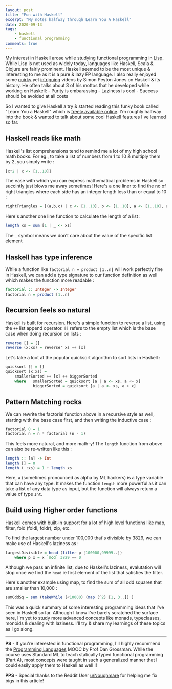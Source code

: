 ```yaml
---
layout: post
title: "Fun with Haskell"
excerpt: "My notes halfway through Learn You A Haskell"
date: 2020-09-13
tags:
    - haskell
    - functional programming
comments: true
---
```



My interest in Haskell arose while studying functional programming in [Lisp](https://pritesh-shrivastava.github.io/blog/2020/08/30/sicp-so-far). While Lisp is not used as widely today, languages like Haskell, Scala & Clojure are fairly prominent. Haskell seemed to be the most unique & interesting to me as it is a pure & lazy FP language. I also really enjoyed some [quirky](https://youtu.be/SqWDAo1Jnyc) yet [intriguing](https://www.youtube.com/watch?v=re96UgMk6GQ) videos by Simon Peyton Jones on Haskell & its history. He often talks about 3 of his mottos that he developed while working on Haskell:
    - Purity is embarassing
    - Laziness is cool
    - Success should be avoided at all costs


So I wanted to give Haskell a try & started reading this funky book called "Learn You a Haskell" which is [freely available online](http://learnyouahaskell.com/). I'm roughly halfway into the book & wanted to talk about some cool Haskell features I've learned so far.

## Haskell reads like math

Haskell's list comprehensions tend to remind me a lot of my high school math books. For eg., to take a list of numbers from 1 to 10 & multiply them by 2, you simply write :  
```haskell
[x*2 | x <- [1..10]]
``` 

The ease with which you can express mathematical problems in Haskell so succintly just blows me away sometimes! Here's a one liner to find the no of right triangles where each side has an integer length less than or equal to 10 :  
```haskell
rightTriangles = [(a,b,c) | c <- [1..10], b <- [1..10], a <- [1..10], a^2 + b^2 == c^2]
```

Here's another one line function to calculate the length of a list :  
```haskell
length xs = sum [1 | _ <- xs]
```

The `_` symbol means we don't care about the value of the specific list element

## Haskell has type inference

While a function like `factorial n = product [1..n]` will work perfectly fine in Haskell, we can add a type signature to our function definition as well which makes the function more readable :  
```haskell
factorial :: Integer -> Integer  
factorial n = product [1..n]
```


## Recursion feels so natural

Haskell is built for recursion. Here's a simple function to reverse a list, using the `++` list append operator. `[]` refers to the empty list which is the base case when doing recursion on lists :  
```haskell
reverse [] = []  
reverse (x:xs) = reverse' xs ++ [x]
```

Let's take a loot at the popular quicksort algorithm to sort lists in Haskell :  
```hs
quicksort [] = []  
quicksort (x:xs) =   
    smallerSorted ++ [x] ++ biggerSorted
    where   smallerSorted = quicksort [a | a <- xs, a <= x]  
            biggerSorted = quicksort [a | a <- xs, a > x]
```

## Pattern Matching rocks

We can rewrite the factorial function above in a recursive style as well, starting with the base case first, and then writing the inductive case :  
```hs
factorial 0 = 1  
factorial n = n * factorial (n - 1)
```

This feels more natural, and more math-y! The `length` function from above can also be re-written like this :  
```hs
length :: [a] -> Int
length [] = 0  
length (_:xs) = 1 + length xs 
```

Here, `a` (sometimes pronounced as alpha by ML hackers) is a type variable that can have any type. It makes the function `length` more powerful as it can take a list of any data type as input, but the function  will always return a value of type `Int`. 

## Build using Higher order functions

Haskell comes with built-in support for a lot of high level functions like map, filter, fold (foldl, foldr), zip, etc.


To find the largest number under 100,000 that's divisible by 3829, we can make use of Haskell's laziness as :  
```hs
largestDivisible = head (filter p [100000,99999..])  
    where p x = x `mod` 3829 == 0
```
Although we pass an infinite list, due to Haskell's laziness, evalutation will stop once we find the `head` ie first element of the list that satisfies the filter.

Here's another example using map, to find the sum of all odd squares that are smaller than 10,000 :  
```haskell
sumOddSq = sum (takeWhile (<10000) (map (^2) [1, 3..]) )
```


This was a quick summary of some interesting programming ideas that I've seen in Haskell so far. Although I know I've barely scratched the surface here, I'm yet to study more advanced concepts like monads, typeclasses, monoids & dealing with laziness. I'll try & share my learnings of these topics as I go along. 

***

**PS** - If you're interested in functional programming, I'll highly recommend the [Programming Languages](https://www.coursera.org/learn/programming-languages) MOOC by Prof Dan Grossman. While the course uses Standard ML to teach statically typed functional programming (Part A), most concepts were taught in such a generalized manner that I could easily apply them to Haskell as well !!

**PPS** - Special thanks to the Reddit User [u/Noughmare](https://www.reddit.com/user/Noughtmare/) for helping me fix bigs in this article!